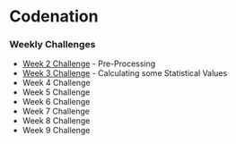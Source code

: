# Codenation

### Weekly Challenges

* [Week 2 Challenge](data-science-0) - Pre-Processing
* [Week 3 Challenge](coestatistica-1) - Calculating some Statistical Values
* Week 4 Challenge
* Week 5 Challenge
* Week 6 Challenge
* Week 7 Challenge
* Week 8 Challenge
* Week 9 Challenge
